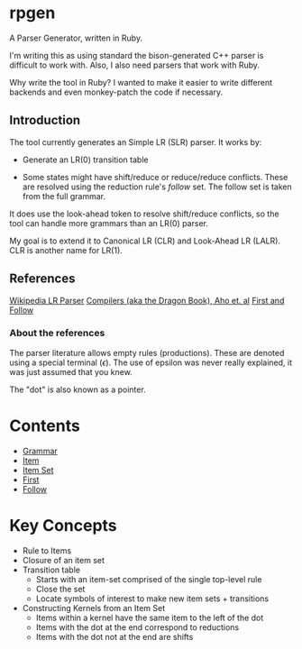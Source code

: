 # rpgen
A Parser Generator, written in Ruby.

I'm writing this as using standard the bison-generated C++ parser is difficult to work with.
Also, I also need parsers that work with Ruby.

Why write the tool in Ruby?  I wanted to make it easier to write
different backends and even monkey-patch the code if necessary.

## Introduction

The tool currently generates an Simple LR (SLR) parser.  It works by:
* Generate an LR(0) transition table

* Some states might have shift/reduce or reduce/reduce conflicts.
  These are resolved using the reduction rule's *follow* set.  The
  follow set is taken from the full grammar.

It does use the look-ahead token to resolve shift/reduce conflicts, so the tool can handle
more grammars than an LR(0) parser.

My goal is to extend it to Canonical LR (CLR) and Look-Ahead LR
(LALR).  CLR is another name for LR(1).

## References

[Wikipedia LR Parser](https://en.wikipedia.org/wiki/LR_parser)
[Compilers (aka the Dragon Book), Aho et. al](https://faculty.sist.shanghaitech.edu.cn/faculty/songfu/cav/Dragon-book.pdf)
[First and Follow](https://www.cs.uaf.edu/~cs331/notes/FirstFollow.pdf)

### About the references

The parser literature allows empty rules (productions).  These are
denoted using a special terminal ($\epsilon$).  The use of
epsilon was never really explained, it was just assumed that you knew.

The "dot" is also known as a pointer.

# Contents

* [Grammar](md/grammar.md)
* [Item](md/item.md)
* [Item Set](md/item_set.md)
* [First](md/first.md)
* [Follow](md/follow.md)

# Key Concepts

* Rule to Items
* Closure of an item set
* Transition table
  * Starts with an item-set comprised of the single top-level rule
  * Close the set
  * Locate symbols of interest to make new item sets + transitions
* Constructing Kernels from an Item Set
  * Items within a kernel have the same item to the left of the dot
  * Items with the dot at the end correspond to reductions
  * Items with the dot not at the end are shifts


